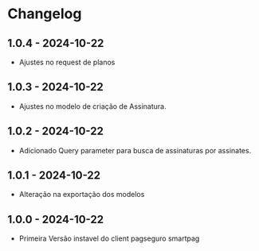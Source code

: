 # Changelog

## 1.0.4 - 2024-10-22

- Ajustes no request de planos

## 1.0.3 - 2024-10-22

- Ajustes no modelo de criação de Assinatura.

## 1.0.2 - 2024-10-22

- Adicionado Query parameter para busca de assinaturas por assinates.

## 1.0.1 - 2024-10-22

- Alteração na exportação dos modelos

## 1.0.0 - 2024-10-22

- Primeira Versão instavel do client pagseguro smartpag
